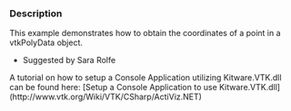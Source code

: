 ### Description
<p>This example demonstrates how to obtain the coordinates of a point in a vtkPolyData object.

* Suggested by Sara Rolfe
</p>
A tutorial on how to setup a Console Application utilizing Kitware.VTK.dll can be found here: [Setup a Console Application to use Kitware.VTK.dll](http://www.vtk.org/Wiki/VTK/CSharp/ActiViz.NET)<br />
